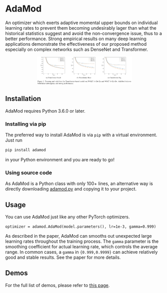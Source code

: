 ﻿# AdaMod

An optimizer which exerts adaptive momental upper bounds on individual learning rates to prevent them becoming undesirably lager than what the historical statistics suggest and avoid the non-convergence issue, thus to a better performance. Strong empirical results on many deep learning applications demonstrate the effectiveness of our proposed method especially on complex networks such as DenseNet and Transformer.

<p align='center'>
  <img src='img/Loss.bmp' width="60%"/>
</p>

## Installation

AdaMod requires Python 3.6.0 or later.

### Installing via pip

The preferred way to install AdaMod is via `pip` with a virtual environment.
Just run 
```bash
pip install adamod
```
in your Python environment and you are ready to go!

### Using source code

As AdaMod is a Python class with only 100+ lines, an alternative way is directly downloading
[adamod.py](./adamod/adamod.py) and copying it to your project.

## Usage

You can use AdaMod just like any other PyTorch optimizers.

```python3
optimizer = adamod.AdaMod(model.parameters(), lr=1e-3, gamma=0.999)
```
As described in the paper, AdaMod can smooths out unexpected large learning rates throughout the training process. The `gamma` parameter is the smoothing coefficient for actual learning rate, which controls the average range. In common cases, a `gamma` in `{0.999,0.9999}` can achieve relatively good and stable results. See the paper for more details.

## Demos

For the full list of demos, please refer to [this page](./demos).







